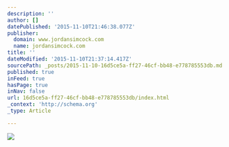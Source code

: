 ```yaml
---
description: ''
author: []
datePublished: '2015-11-10T21:46:38.077Z'
publisher:
  domain: www.jordansimcock.com
  name: jordansimcock.com
title: ''
dateModified: '2015-11-10T21:37:14.417Z'
sourcePath: _posts/2015-11-10-16d5ce5a-ff27-46cf-bb48-e778785553db.md
published: true
inFeed: true
hasPage: true
inNav: false
url: 16d5ce5a-ff27-46cf-bb48-e778785553db/index.html
_context: 'http://schema.org'
_type: Article

---
```

![](http://static1.squarespace.com/static/53a555fde4b04b8d93b0249c/53a55c3de4b0b7aebb4fe573/5491a897e4b080f78ce323d0/1418832026728/IMG_8164.JPG?format=2500w)